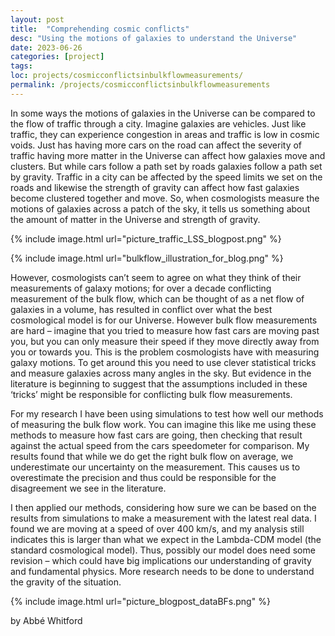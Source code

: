 ```yaml
---
layout: post
title:  "Comprehending cosmic conflicts"
desc: "Using the motions of galaxies to understand the Universe"
date: 2023-06-26
categories: [project]
tags: 
loc: projects/cosmicconflictsinbulkflowmeasurements/
permalink: /projects/cosmicconflictsinbulkflowmeasurements
---
```


In some ways the motions of galaxies in the Universe can be compared to the flow of traffic through a city. Imagine galaxies are vehicles. Just like traffic, they can experience congestion in areas and traffic is low in cosmic voids. Just has having more cars on the road can affect the severity of traffic having more matter in the Universe can affect how galaxies move and clusters. But while cars follow a path set by roads galaxies follow a path set by gravity. Traffic in a city can be affected by the speed limits we set on the roads and likewise the strength of gravity can affect how fast galaxies become clustered together and move. So, when cosmologists measure the motions of galaxies across a patch of the sky, it tells us something about the amount of matter in the Universe and strength of gravity.

{% include image.html url="picture_traffic_LSS_blogpost.png" %}

{% include image.html url="bulkflow_illustration_for_blog.png" %}

However, cosmologists can’t seem to agree on what they think of their measurements of galaxy motions; for over a decade conflicting measurement of the bulk flow, which can be thought of as a net flow of galaxies in a volume, has resulted in conflict over what the best cosmological model is for our Universe. However bulk flow measurements are hard – imagine that you tried to measure how fast cars are moving past you, but you can only measure their speed if they move directly away from you or towards you. This is the problem cosmologists have with measuring galaxy motions. To get around this you need to use clever statistical tricks and measure galaxies across many angles in the sky. But evidence in the literature is beginning to suggest that the assumptions included in these ‘tricks’ might be responsible for conflicting bulk flow measurements. 

For my research I have been using simulations to test how well our methods of measuring the bulk flow work. You can imagine this like me using these methods to measure how fast cars are going, then checking that result against the actual speed from the cars speedometer for comparison. My results found that while we do get the right bulk flow on average, we underestimate our uncertainty on the measurement. This causes us to overestimate the precision and thus could be responsible for the disagreement we see in the literature. 

I then applied our methods, considering how sure we can be based on the results from simulations to make a measurement with the latest real data. I found we are moving at a speed of over 400 km/s, and my analysis still indicates this is larger than what we expect in the Lambda-CDM model (the standard cosmological model). Thus, possibly our model does need some revision – which could have big implications our understanding of gravity and fundamental physics. More research needs to be done to understand the gravity of the situation. 

{% include image.html url="picture_blogpost_dataBFs.png" %}

by Abbé Whitford
